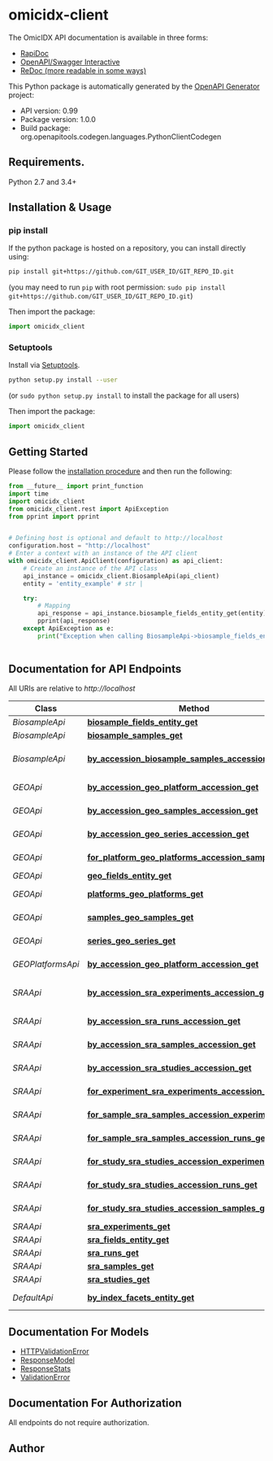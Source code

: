 # omicidx-client




The OmicIDX API documentation is available in three forms:

- [RapiDoc](/docs)
- [OpenAPI/Swagger Interactive](/swaggerdoc)
- [ReDoc (more readable in some ways)](/redoc)



This Python package is automatically generated by the [OpenAPI Generator](https://openapi-generator.tech) project:

- API version: 0.99
- Package version: 1.0.0
- Build package: org.openapitools.codegen.languages.PythonClientCodegen

## Requirements.

Python 2.7 and 3.4+

## Installation & Usage
### pip install

If the python package is hosted on a repository, you can install directly using:

```sh
pip install git+https://github.com/GIT_USER_ID/GIT_REPO_ID.git
```
(you may need to run `pip` with root permission: `sudo pip install git+https://github.com/GIT_USER_ID/GIT_REPO_ID.git`)

Then import the package:
```python
import omicidx_client
```

### Setuptools

Install via [Setuptools](http://pypi.python.org/pypi/setuptools).

```sh
python setup.py install --user
```
(or `sudo python setup.py install` to install the package for all users)

Then import the package:
```python
import omicidx_client
```

## Getting Started

Please follow the [installation procedure](#installation--usage) and then run the following:

```python
from __future__ import print_function
import time
import omicidx_client
from omicidx_client.rest import ApiException
from pprint import pprint


# Defining host is optional and default to http://localhost
configuration.host = "http://localhost"
# Enter a context with an instance of the API client
with omicidx_client.ApiClient(configuration) as api_client:
    # Create an instance of the API class
    api_instance = omicidx_client.BiosampleApi(api_client)
    entity = 'entity_example' # str | 

    try:
        # Mapping
        api_response = api_instance.biosample_fields_entity_get(entity)
        pprint(api_response)
    except ApiException as e:
        print("Exception when calling BiosampleApi->biosample_fields_entity_get: %s\n" % e)
    
```

## Documentation for API Endpoints

All URIs are relative to *http://localhost*

Class | Method | HTTP request | Description
------------ | ------------- | ------------- | -------------
*BiosampleApi* | [**biosample_fields_entity_get**](docs/BiosampleApi.md#biosample_fields_entity_get) | **GET** /biosample/fields/{entity} | Mapping
*BiosampleApi* | [**biosample_samples_get**](docs/BiosampleApi.md#biosample_samples_get) | **GET** /biosample/samples | Biosamples
*BiosampleApi* | [**by_accession_biosample_samples_accession_get**](docs/BiosampleApi.md#by_accession_biosample_samples_accession_get) | **GET** /biosample/samples/{accession} | Biosample By Accession
*GEOApi* | [**by_accession_geo_platform_accession_get**](docs/GEOApi.md#by_accession_geo_platform_accession_get) | **GET** /geo/platform/{accession} | Platform By Accession
*GEOApi* | [**by_accession_geo_samples_accession_get**](docs/GEOApi.md#by_accession_geo_samples_accession_get) | **GET** /geo/samples/{accession} | Sample By Accession
*GEOApi* | [**by_accession_geo_series_accession_get**](docs/GEOApi.md#by_accession_geo_series_accession_get) | **GET** /geo/series/{accession} | Series By Accession
*GEOApi* | [**for_platform_geo_platforms_accession_samples_get**](docs/GEOApi.md#for_platform_geo_platforms_accession_samples_get) | **GET** /geo/platforms/{accession}/samples | Samples For Platform
*GEOApi* | [**geo_fields_entity_get**](docs/GEOApi.md#geo_fields_entity_get) | **GET** /geo/fields/{entity} | Mapping
*GEOApi* | [**platforms_geo_platforms_get**](docs/GEOApi.md#platforms_geo_platforms_get) | **GET** /geo/platforms | Search Platforms
*GEOApi* | [**samples_geo_samples_get**](docs/GEOApi.md#samples_geo_samples_get) | **GET** /geo/samples | Search Samples
*GEOApi* | [**series_geo_series_get**](docs/GEOApi.md#series_geo_series_get) | **GET** /geo/series | Search Series
*GEOPlatformsApi* | [**by_accession_geo_platform_accession_get**](docs/GEOPlatformsApi.md#by_accession_geo_platform_accession_get) | **GET** /geo/platform/{accession} | Platform By Accession
*SRAApi* | [**by_accession_sra_experiments_accession_get**](docs/SRAApi.md#by_accession_sra_experiments_accession_get) | **GET** /sra/experiments/{accession} | Experiment By Accession
*SRAApi* | [**by_accession_sra_runs_accession_get**](docs/SRAApi.md#by_accession_sra_runs_accession_get) | **GET** /sra/runs/{accession} | Run By Accession
*SRAApi* | [**by_accession_sra_samples_accession_get**](docs/SRAApi.md#by_accession_sra_samples_accession_get) | **GET** /sra/samples/{accession} | Sample By Accession
*SRAApi* | [**by_accession_sra_studies_accession_get**](docs/SRAApi.md#by_accession_sra_studies_accession_get) | **GET** /sra/studies/{accession} | Study By Accession
*SRAApi* | [**for_experiment_sra_experiments_accession_runs_get**](docs/SRAApi.md#for_experiment_sra_experiments_accession_runs_get) | **GET** /sra/experiments/{accession}/runs | Runs For Experiment
*SRAApi* | [**for_sample_sra_samples_accession_experiments_get**](docs/SRAApi.md#for_sample_sra_samples_accession_experiments_get) | **GET** /sra/samples/{accession}/experiments | Experiments For Sample
*SRAApi* | [**for_sample_sra_samples_accession_runs_get**](docs/SRAApi.md#for_sample_sra_samples_accession_runs_get) | **GET** /sra/samples/{accession}/runs | Runs For Sample
*SRAApi* | [**for_study_sra_studies_accession_experiments_get**](docs/SRAApi.md#for_study_sra_studies_accession_experiments_get) | **GET** /sra/studies/{accession}/experiments | Experiments For Study
*SRAApi* | [**for_study_sra_studies_accession_runs_get**](docs/SRAApi.md#for_study_sra_studies_accession_runs_get) | **GET** /sra/studies/{accession}/runs | Runs For Study
*SRAApi* | [**for_study_sra_studies_accession_samples_get**](docs/SRAApi.md#for_study_sra_studies_accession_samples_get) | **GET** /sra/studies/{accession}/samples | Samples For Study
*SRAApi* | [**sra_experiments_get**](docs/SRAApi.md#sra_experiments_get) | **GET** /sra/experiments | Experiments
*SRAApi* | [**sra_fields_entity_get**](docs/SRAApi.md#sra_fields_entity_get) | **GET** /sra/fields/{entity} | Mapping
*SRAApi* | [**sra_runs_get**](docs/SRAApi.md#sra_runs_get) | **GET** /sra/runs | Runs
*SRAApi* | [**sra_samples_get**](docs/SRAApi.md#sra_samples_get) | **GET** /sra/samples | Samples
*SRAApi* | [**sra_studies_get**](docs/SRAApi.md#sra_studies_get) | **GET** /sra/studies | Studies
*DefaultApi* | [**by_index_facets_entity_get**](docs/DefaultApi.md#by_index_facets_entity_get) | **GET** /facets/{entity} | Facets By Index


## Documentation For Models

 - [HTTPValidationError](docs/HTTPValidationError.md)
 - [ResponseModel](docs/ResponseModel.md)
 - [ResponseStats](docs/ResponseStats.md)
 - [ValidationError](docs/ValidationError.md)


## Documentation For Authorization

 All endpoints do not require authorization.

## Author





